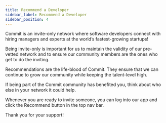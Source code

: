 ```yaml
---
title: Recommend a Developer
sidebar_label: Recommend a Developer
sidebar_position: 4
---
```


Commit is an invite-only network where software developers connect with hiring managers and experts at the world’s fastest-growing startups! 

Being invite-only is important for us to maintain the validity of our pre-vetted network and to ensure our community members are the ones who get to do the inviting. 

Recommendations are the life-blood of Commit. They ensure that we can continue to grow our community while keeping the talent-level high.

If being part of the Commit community has benefited you, think about who else in your network it could help. 

Whenever you are ready to invite someone, you can log into our app and click the Recommend button in the top nav bar.

Thank you for your support! 
